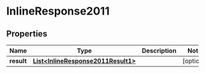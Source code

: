 
# InlineResponse2011

## Properties
Name | Type | Description | Notes
------------ | ------------- | ------------- | -------------
**result** | [**List&lt;InlineResponse2011Result1&gt;**](InlineResponse2011Result1.md) |  |  [optional]



